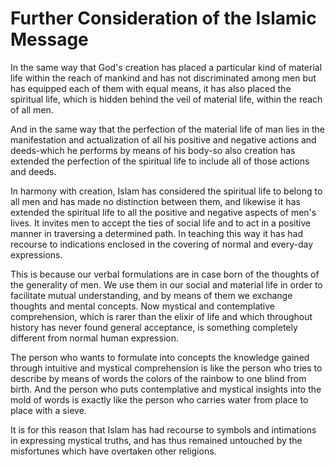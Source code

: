 Further Consideration of the Islamic Message
============================================

In the same way that God's creation has placed a particular kind of
material life within the reach of mankind and has not discriminated
among men but has equipped each of them with equal means, it has also
placed the spiritual life, which is hidden behind the veil of material
life, within the reach of all men.

And in the same way that the perfection of the material life of man lies
in the manifestation and actualization of all his positive and negative
actions and deeds-which he performs by means of his body-so also
creation has extended the perfection of the spiritual life to include
all of those actions and deeds.

In harmony with creation, Islam has considered the spiritual life to
belong to all men and has made no distinction between them, and likewise
it has extended the spiritual life to all the positive and negative
aspects of men's lives. It invites men to accept the ties of social life
and to act in a positive manner in traversing a determined path. In
teaching this way it has had recourse to indications enclosed in the
covering of normal and every-day expressions.

This is because our verbal formulations are in case born of the thoughts
of the generality of men. We use them in our social and material life in
order to facilitate mutual understanding, and by means of them we
exchange thoughts and mental concepts. Now mystical and contemplative
comprehension, which is rarer than the elixir of life and which
throughout history has never found general acceptance, is something
completely different from normal human expression.

The person who wants to formulate into concepts the knowledge gained
through intuitive and mystical comprehension is like the person who
tries to describe by means of words the colors of the rainbow to one
blind from birth. And the person who puts contemplative and mystical
insights into the mold of words is exactly like the person who carries
water from place to place with a sieve.

It is for this reason that Islam has had recourse to symbols and
intimations in expressing mystical truths, and has thus remained
untouched by the misfortunes which have overtaken other religions.


